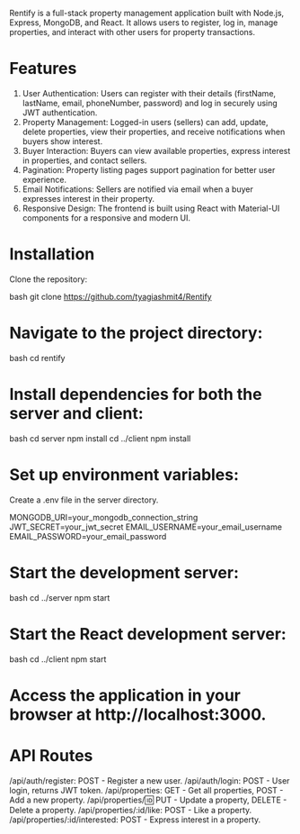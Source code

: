 Rentify is a full-stack property management application built with Node.js, Express, MongoDB, and React. It allows users to register, log in, manage properties, and interact with other users for property transactions.

# Features
1. User Authentication: Users can register with their details (firstName, lastName, email, phoneNumber, password) and log in securely using JWT authentication.
2. Property Management: Logged-in users (sellers) can add, update, delete properties, view their properties, and receive notifications when buyers show interest.
3. Buyer Interaction: Buyers can view available properties, express interest in properties, and contact sellers.
4. Pagination: Property listing pages support pagination for better user experience.
5. Email Notifications: Sellers are notified via email when a buyer expresses interest in their property.
6. Responsive Design: The frontend is built using React with Material-UI components for a responsive and modern UI.

# Installation
Clone the repository:

bash
git clone https://github.com/tyagiashmit4/Rentify

# Navigate to the project directory:
bash
cd rentify

# Install dependencies for both the server and client:
bash
cd server
npm install
cd ../client
npm install

# Set up environment variables:

Create a .env file in the server directory.

MONGODB_URI=your_mongodb_connection_string
JWT_SECRET=your_jwt_secret
EMAIL_USERNAME=your_email_username
EMAIL_PASSWORD=your_email_password

# Start the development server:

bash
cd ../server
npm start

# Start the React development server:

bash
cd ../client
npm start

# Access the application in your browser at http://localhost:3000.

# API Routes
/api/auth/register: POST - Register a new user.
/api/auth/login: POST - User login, returns JWT token.
/api/properties: GET - Get all properties, POST - Add a new property.
/api/properties/:id: PUT - Update a property, DELETE - Delete a property.
/api/properties/:id/like: POST - Like a property.
/api/properties/:id/interested: POST - Express interest in a property.
